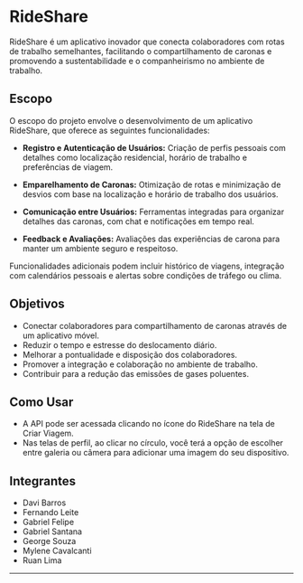 # RideShare

RideShare é um aplicativo inovador que conecta colaboradores com rotas de trabalho semelhantes, facilitando o compartilhamento de caronas e promovendo a sustentabilidade e o companheirismo no ambiente de trabalho.

## Escopo

O escopo do projeto envolve o desenvolvimento de um aplicativo RideShare, que oferece as seguintes funcionalidades:

- **Registro e Autenticação de Usuários:** Criação de perfis pessoais com detalhes como localização residencial, horário de trabalho e preferências de viagem.

- **Emparelhamento de Caronas:** Otimização de rotas e minimização de desvios com base na localização e horário de trabalho dos usuários.

- **Comunicação entre Usuários:** Ferramentas integradas para organizar detalhes das caronas, com chat e notificações em tempo real.

- **Feedback e Avaliações:** Avaliações das experiências de carona para manter um ambiente seguro e respeitoso.

Funcionalidades adicionais podem incluir histórico de viagens, integração com calendários pessoais e alertas sobre condições de tráfego ou clima.

## Objetivos

- Conectar colaboradores para compartilhamento de caronas através de um aplicativo móvel.
- Reduzir o tempo e estresse do deslocamento diário.
- Melhorar a pontualidade e disposição dos colaboradores.
- Promover a integração e colaboração no ambiente de trabalho.
- Contribuir para a redução das emissões de gases poluentes.

## Como Usar

- A API pode ser acessada clicando no ícone do RideShare na tela de Criar Viagem.
- Nas telas de perfil, ao clicar no círculo, você terá a opção de escolher entre galeria ou câmera para adicionar uma imagem do seu dispositivo.

## Integrantes

- Davi Barros
- Fernando Leite
- Gabriel Felipe
- Gabriel Santana
- George Souza
- Mylene Cavalcanti
- Ruan Lima

---

